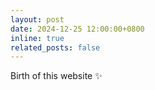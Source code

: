 ```yaml
---
layout: post
date: 2024-12-25 12:00:00+0800
inline: true
related_posts: false
---
```


Birth of this website :sparkles:

